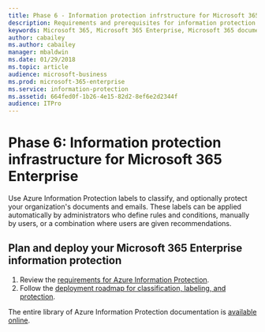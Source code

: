 ```yaml
---
title: Phase 6 - Information protection infrstructure for Microsoft 365 Enterprise
description: Requirements and prerequisites for information protection with Microsoft 365 Enterprise. 
keywords: Microsoft 365, Microsoft 365 Enterprise, Microsoft 365 documentation, Windows 10 Enterprise, Azure Information Protection
author: cabailey 
ms.author: cabailey 
manager: mbaldwin 
ms.date: 01/29/2018 
ms.topic: article 
audience: microsoft-business
ms.prod: microsoft-365-enterprise
ms.service: information-protection 
ms.assetid: 664fed0f-1b26-4e15-82d2-8ef6e2d2344f
audience: ITPro
---
```


# Phase 6: Information protection infrastructure for Microsoft 365 Enterprise

Use Azure Information Protection labels to classify, and optionally protect your organization's documents and emails. These labels can be applied automatically by administrators who define rules and conditions, manually by users, or a combination where users are given recommendations.

## Plan and deploy your Microsoft 365 Enterprise information protection 

1. Review the [requirements for Azure Information Protection](https://docs.microsoft.com/information-protection/get-started/requirements).
2. Follow the [deployment roadmap for classification, labeling, and protection](https://docs.microsoft.com/information-protection/plan-design/deployment-roadmap#deployment-roadmap-for-classification-labeling-and-protection).

The entire library of Azure Information Protection documentation is [available online](https://docs.microsoft.com/information-protection/).

